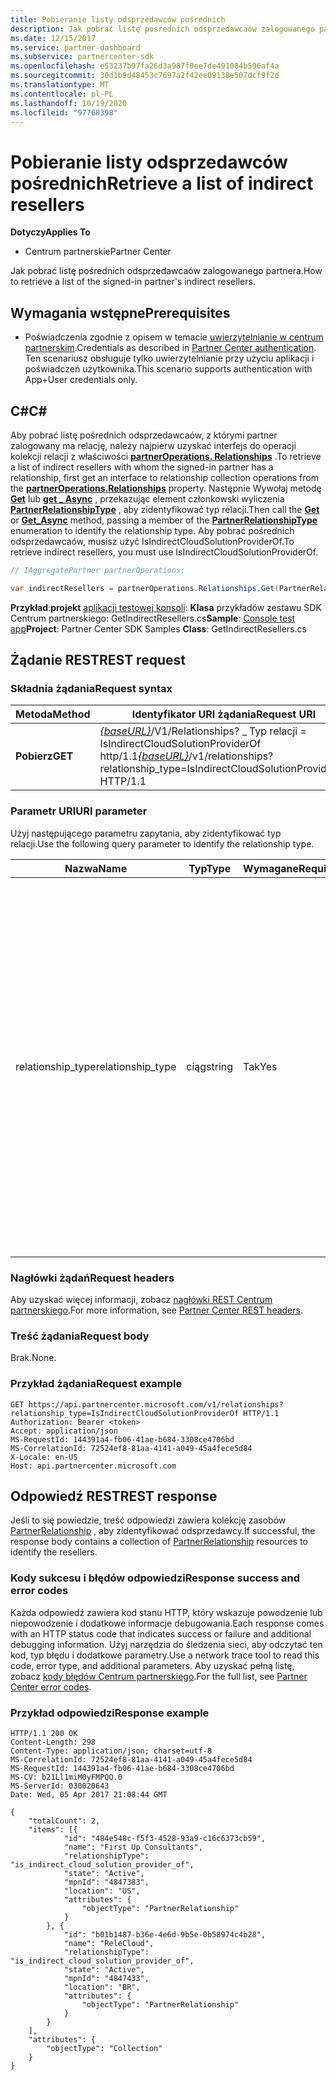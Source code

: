 ```yaml
---
title: Pobieranie listy odsprzedawców pośrednich
description: Jak pobrać listę pośrednich odsprzedawcaów zalogowanego partnera.
ms.date: 12/15/2017
ms.service: partner-dashboard
ms.subservice: partnercenter-sdk
ms.openlocfilehash: e53237b97fa26d3a987f0ee7de491084b596af4a
ms.sourcegitcommit: 30d1b9d48453c7697a2f42ee09138e507dcf9f2d
ms.translationtype: MT
ms.contentlocale: pl-PL
ms.lasthandoff: 10/19/2020
ms.locfileid: "97768398"
---
```

# <a name="retrieve-a-list-of-indirect-resellers"></a><span data-ttu-id="f259b-103">Pobieranie listy odsprzedawców pośrednich</span><span class="sxs-lookup"><span data-stu-id="f259b-103">Retrieve a list of indirect resellers</span></span>

<span data-ttu-id="f259b-104">**Dotyczy**</span><span class="sxs-lookup"><span data-stu-id="f259b-104">**Applies To**</span></span>

- <span data-ttu-id="f259b-105">Centrum partnerskie</span><span class="sxs-lookup"><span data-stu-id="f259b-105">Partner Center</span></span>

<span data-ttu-id="f259b-106">Jak pobrać listę pośrednich odsprzedawcaów zalogowanego partnera.</span><span class="sxs-lookup"><span data-stu-id="f259b-106">How to retrieve a list of the signed-in partner's indirect resellers.</span></span>

## <a name="prerequisites"></a><span data-ttu-id="f259b-107">Wymagania wstępne</span><span class="sxs-lookup"><span data-stu-id="f259b-107">Prerequisites</span></span>

- <span data-ttu-id="f259b-108">Poświadczenia zgodnie z opisem w temacie [uwierzytelnianie w centrum partnerskim](partner-center-authentication.md).</span><span class="sxs-lookup"><span data-stu-id="f259b-108">Credentials as described in [Partner Center authentication](partner-center-authentication.md).</span></span> <span data-ttu-id="f259b-109">Ten scenariusz obsługuje tylko uwierzytelnianie przy użyciu aplikacji i poświadczeń użytkownika.</span><span class="sxs-lookup"><span data-stu-id="f259b-109">This scenario supports authentication with App+User credentials only.</span></span>

## <a name="c"></a><span data-ttu-id="f259b-110">C\#</span><span class="sxs-lookup"><span data-stu-id="f259b-110">C\#</span></span>

<span data-ttu-id="f259b-111">Aby pobrać listę pośrednich odsprzedawcaów, z którymi partner zalogowany ma relację, należy najpierw uzyskać interfejs do operacji kolekcji relacji z właściwości [**partnerOperations. Relationships**](/dotnet/api/microsoft.store.partnercenter.ipartner.relationships) .</span><span class="sxs-lookup"><span data-stu-id="f259b-111">To retrieve a list of indirect resellers with whom the signed-in partner has a relationship, first get an interface to relationship collection operations from the [**partnerOperations.Relationships**](/dotnet/api/microsoft.store.partnercenter.ipartner.relationships) property.</span></span> <span data-ttu-id="f259b-112">Następnie Wywołaj metodę [**Get**](/dotnet/api/microsoft.store.partnercenter.relationships.irelationshipcollection.get) lub [**get \_ Async**](/dotnet/api/microsoft.store.partnercenter.relationships.irelationshipcollection.getasync) , przekazując element członkowski wyliczenia [**PartnerRelationshipType**](/dotnet/api/microsoft.store.partnercenter.models.relationships.partnerrelationshiptype) , aby zidentyfikować typ relacji.</span><span class="sxs-lookup"><span data-stu-id="f259b-112">Then call the [**Get**](/dotnet/api/microsoft.store.partnercenter.relationships.irelationshipcollection.get) or [**Get\_Async**](/dotnet/api/microsoft.store.partnercenter.relationships.irelationshipcollection.getasync) method, passing a member of the [**PartnerRelationshipType**](/dotnet/api/microsoft.store.partnercenter.models.relationships.partnerrelationshiptype) enumeration to identify the relationship type.</span></span> <span data-ttu-id="f259b-113">Aby pobrać pośrednich odsprzedawcaów, musisz użyć IsIndirectCloudSolutionProviderOf.</span><span class="sxs-lookup"><span data-stu-id="f259b-113">To retrieve indirect resellers, you must use IsIndirectCloudSolutionProviderOf.</span></span>

``` csharp
// IAggregatePartner partnerOperations;

var indirectResellers = partnerOperations.Relationships.Get(PartnerRelationshipType.IsIndirectCloudSolutionProviderOf);
```

<span data-ttu-id="f259b-114">**Przykład**:**projekt** [aplikacji testowej konsoli](console-test-app.md): **Klasa** przykładów zestawu SDK Centrum partnerskiego: GetIndirectResellers.cs</span><span class="sxs-lookup"><span data-stu-id="f259b-114">**Sample**: [Console test app](console-test-app.md)**Project**: Partner Center SDK Samples **Class**: GetIndirectResellers.cs</span></span>

## <a name="rest-request"></a><span data-ttu-id="f259b-115">Żądanie REST</span><span class="sxs-lookup"><span data-stu-id="f259b-115">REST request</span></span>

### <a name="request-syntax"></a><span data-ttu-id="f259b-116">Składnia żądania</span><span class="sxs-lookup"><span data-stu-id="f259b-116">Request syntax</span></span>

| <span data-ttu-id="f259b-117">Metoda</span><span class="sxs-lookup"><span data-stu-id="f259b-117">Method</span></span>  | <span data-ttu-id="f259b-118">Identyfikator URI żądania</span><span class="sxs-lookup"><span data-stu-id="f259b-118">Request URI</span></span>                                                                                                                |
|---------|----------------------------------------------------------------------------------------------------------------------------|
| <span data-ttu-id="f259b-119">**Pobierz**</span><span class="sxs-lookup"><span data-stu-id="f259b-119">**GET**</span></span> | <span data-ttu-id="f259b-120">[*{baseURL}*](partner-center-rest-urls.md)/V1/Relationships? \_ Typ relacji = IsIndirectCloudSolutionProviderOf http/1.1</span><span class="sxs-lookup"><span data-stu-id="f259b-120">[*{baseURL}*](partner-center-rest-urls.md)/v1/relationships?relationship\_type=IsIndirectCloudSolutionProviderOf HTTP/1.1</span></span> |

### <a name="uri-parameter"></a><span data-ttu-id="f259b-121">Parametr URI</span><span class="sxs-lookup"><span data-stu-id="f259b-121">URI parameter</span></span>

<span data-ttu-id="f259b-122">Użyj następującego parametru zapytania, aby zidentyfikować typ relacji.</span><span class="sxs-lookup"><span data-stu-id="f259b-122">Use the following query parameter to identify the relationship type.</span></span>

| <span data-ttu-id="f259b-123">Nazwa</span><span class="sxs-lookup"><span data-stu-id="f259b-123">Name</span></span>               | <span data-ttu-id="f259b-124">Typ</span><span class="sxs-lookup"><span data-stu-id="f259b-124">Type</span></span>    | <span data-ttu-id="f259b-125">Wymagane</span><span class="sxs-lookup"><span data-stu-id="f259b-125">Required</span></span>  | <span data-ttu-id="f259b-126">Opis</span><span class="sxs-lookup"><span data-stu-id="f259b-126">Description</span></span>                         |
|--------------------|---------|-----------|-------------------------------------|
| <span data-ttu-id="f259b-127">relationship_type</span><span class="sxs-lookup"><span data-stu-id="f259b-127">relationship_type</span></span>  | <span data-ttu-id="f259b-128">ciąg</span><span class="sxs-lookup"><span data-stu-id="f259b-128">string</span></span>  | <span data-ttu-id="f259b-129">Tak</span><span class="sxs-lookup"><span data-stu-id="f259b-129">Yes</span></span>       | <span data-ttu-id="f259b-130">Wartość jest reprezentacją ciągu jednej z nazw składowych znalezionych w [PartnerRelationshipType](/dotnet/api/microsoft.store.partnercenter.models.relationships.partnerrelationshiptype).</span><span class="sxs-lookup"><span data-stu-id="f259b-130">The value is the string representation of one of the member names found in [PartnerRelationshipType](/dotnet/api/microsoft.store.partnercenter.models.relationships.partnerrelationshiptype).</span></span><br/><br/> <span data-ttu-id="f259b-131">Jeśli partner jest zalogowany jako dostawca i chcesz uzyskać listę pośrednich odsprzedawcaów, z którymi ustanowiono relację, użyj IsIndirectCloudSolutionProviderOf.</span><span class="sxs-lookup"><span data-stu-id="f259b-131">If the partner is signed in as a provider and you want to get a list of the indirect resellers with whom they have established a relationship, use IsIndirectCloudSolutionProviderOf.</span></span><br/><br/> <span data-ttu-id="f259b-132">Jeśli partner jest zalogowany jako odsprzedawca i chcesz uzyskać listę dostawców pośrednich, którym ustanowiono relację, użyj IsIndirectResellerOf.</span><span class="sxs-lookup"><span data-stu-id="f259b-132">If the partner is signed in as a reseller and you want to get a list of the indirect providers with whom they have established a relationship, use IsIndirectResellerOf.</span></span>    |

### <a name="request-headers"></a><span data-ttu-id="f259b-133">Nagłówki żądań</span><span class="sxs-lookup"><span data-stu-id="f259b-133">Request headers</span></span>

<span data-ttu-id="f259b-134">Aby uzyskać więcej informacji, zobacz [nagłówki REST Centrum partnerskiego](headers.md).</span><span class="sxs-lookup"><span data-stu-id="f259b-134">For more information, see [Partner Center REST headers](headers.md).</span></span>

### <a name="request-body"></a><span data-ttu-id="f259b-135">Treść żądania</span><span class="sxs-lookup"><span data-stu-id="f259b-135">Request body</span></span>

<span data-ttu-id="f259b-136">Brak.</span><span class="sxs-lookup"><span data-stu-id="f259b-136">None.</span></span>

### <a name="request-example"></a><span data-ttu-id="f259b-137">Przykład żądania</span><span class="sxs-lookup"><span data-stu-id="f259b-137">Request example</span></span>

```http
GET https://api.partnercenter.microsoft.com/v1/relationships?relationship_type=IsIndirectCloudSolutionProviderOf HTTP/1.1
Authorization: Bearer <token>
Accept: application/json
MS-RequestId: 144391a4-fb06-41ae-b684-3308ce4706bd
MS-CorrelationId: 72524ef8-81aa-4141-a049-45a4fece5d84
X-Locale: en-US
Host: api.partnercenter.microsoft.com
```

## <a name="rest-response"></a><span data-ttu-id="f259b-138">Odpowiedź REST</span><span class="sxs-lookup"><span data-stu-id="f259b-138">REST response</span></span>

<span data-ttu-id="f259b-139">Jeśli to się powiedzie, treść odpowiedzi zawiera kolekcję zasobów [PartnerRelationship](relationships-resources.md) , aby zidentyfikować odsprzedawcy.</span><span class="sxs-lookup"><span data-stu-id="f259b-139">If successful, the response body contains a collection of [PartnerRelationship](relationships-resources.md) resources to identify the resellers.</span></span>

### <a name="response-success-and-error-codes"></a><span data-ttu-id="f259b-140">Kody sukcesu i błędów odpowiedzi</span><span class="sxs-lookup"><span data-stu-id="f259b-140">Response success and error codes</span></span>

<span data-ttu-id="f259b-141">Każda odpowiedź zawiera kod stanu HTTP, który wskazuje powodzenie lub niepowodzenie i dodatkowe informacje debugowania.</span><span class="sxs-lookup"><span data-stu-id="f259b-141">Each response comes with an HTTP status code that indicates success or failure and additional debugging information.</span></span> <span data-ttu-id="f259b-142">Użyj narzędzia do śledzenia sieci, aby odczytać ten kod, typ błędu i dodatkowe parametry.</span><span class="sxs-lookup"><span data-stu-id="f259b-142">Use a network trace tool to read this code, error type, and additional parameters.</span></span> <span data-ttu-id="f259b-143">Aby uzyskać pełną listę, zobacz [kody błędów Centrum partnerskiego](error-codes.md).</span><span class="sxs-lookup"><span data-stu-id="f259b-143">For the full list, see [Partner Center error codes](error-codes.md).</span></span>

### <a name="response-example"></a><span data-ttu-id="f259b-144">Przykład odpowiedzi</span><span class="sxs-lookup"><span data-stu-id="f259b-144">Response example</span></span>

```http
HTTP/1.1 200 OK
Content-Length: 298
Content-Type: application/json; charset=utf-8
MS-CorrelationId: 72524ef8-81aa-4141-a049-45a4fece5d84
MS-RequestId: 144391a4-fb06-41ae-b684-3308ce4706bd
MS-CV: b21Ll1miM0yFMPQQ.0
MS-ServerId: 030020643
Date: Wed, 05 Apr 2017 21:08:44 GMT

{
    "totalCount": 2,
    "items": [{
            "id": "484e548c-f5f3-4528-93a9-c16c6373cb59",
            "name": "First Up Consultants",
            "relationshipType": "is_indirect_cloud_solution_provider_of",
            "state": "Active",
            "mpnId": "4847383",
            "location": "US",
            "attributes": {
                "objectType": "PartnerRelationship"
            }
        }, {
            "id": "b01b1487-b36e-4e6d-9b5e-0b58974c4b28",
            "name": "ReleCloud",
            "relationshipType": "is_indirect_cloud_solution_provider_of",
            "state": "Active",
            "mpnId": "4847433",
            "location": "BR",
            "attributes": {
                "objectType": "PartnerRelationship"
            }
        }
    ],
    "attributes": {
        "objectType": "Collection"
    }
}
```